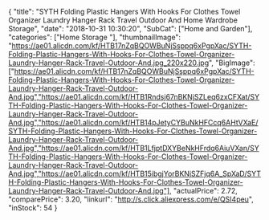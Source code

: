 {
	"title": "SYTH Folding Plastic Hangers With Hooks For Clothes Towel Organizer Laundry Hanger Rack Travel Outdoor And Home Wardrobe Storage",
	"date": "2018-10-31 10:30:20",
	"SubCat": ["Home and Garden"],
	"categories": ["Home Storage "],
	"thumbnailImage": "https://ae01.alicdn.com/kf/HTB17nZqBQOWBuNjSsppq6xPgpXac/SYTH-Folding-Plastic-Hangers-With-Hooks-For-Clothes-Towel-Organizer-Laundry-Hanger-Rack-Travel-Outdoor-And.jpg_220x220.jpg",
	"BigImage": ["https://ae01.alicdn.com/kf/HTB17nZqBQOWBuNjSsppq6xPgpXac/SYTH-Folding-Plastic-Hangers-With-Hooks-For-Clothes-Towel-Organizer-Laundry-Hanger-Rack-Travel-Outdoor-And.jpg","https://ae01.alicdn.com/kf/HTB1Rndsj67nBKNjSZLeq6zxCFXat/SYTH-Folding-Plastic-Hangers-With-Hooks-For-Clothes-Towel-Organizer-Laundry-Hanger-Rack-Travel-Outdoor-And.jpg","https://ae01.alicdn.com/kf/HTB14pJetyCYBuNkHFCcq6AHtVXaE/SYTH-Folding-Plastic-Hangers-With-Hooks-For-Clothes-Towel-Organizer-Laundry-Hanger-Rack-Travel-Outdoor-And.jpg","https://ae01.alicdn.com/kf/HTB1LfjptDXYBeNkHFrdq6AiuVXan/SYTH-Folding-Plastic-Hangers-With-Hooks-For-Clothes-Towel-Organizer-Laundry-Hanger-Rack-Travel-Outdoor-And.jpg","https://ae01.alicdn.com/kf/HTB15ibgjYorBKNjSZFjq6A_SpXaD/SYTH-Folding-Plastic-Hangers-With-Hooks-For-Clothes-Towel-Organizer-Laundry-Hanger-Rack-Travel-Outdoor-And.jpg"],
	"actualPrice": 2.72,
	"comparePrice": 3.20,
	"linkurl": "http://s.click.aliexpress.com/e/QSI4peu",
	"inStock": 54
}
